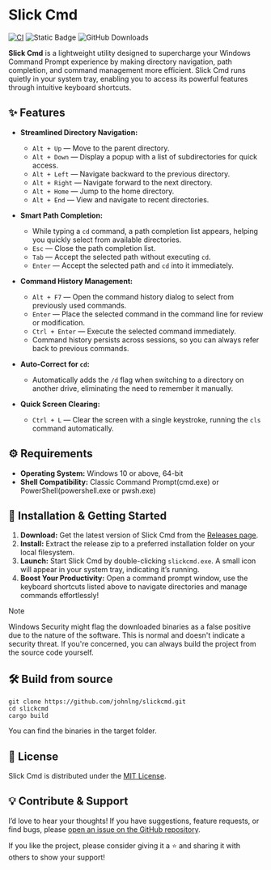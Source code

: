 

# Slick Cmd

[![CI](https://github.com/johnlng/slickcmd/actions/workflows/ci.yml/badge.svg)](https://github.com/johnlng/slickcmd/actions)
![Static Badge](https://img.shields.io/badge/os-Windows-blue)
![GitHub Downloads](https://img.shields.io/github/downloads/johnlng/slickcmd/total)

**Slick Cmd** is a lightweight utility designed to supercharge your Windows Command Prompt experience by making directory navigation, path completion, and command management more efficient. Slick Cmd runs quietly in your system tray, enabling you to access its powerful features through intuitive keyboard shortcuts.

## ✨ Features

- **Streamlined Directory Navigation:**
    - `Alt + Up` — Move to the parent directory.
    - `Alt + Down` — Display a popup with a list of subdirectories for quick access.
    - `Alt + Left` — Navigate backward to the previous directory.
    - `Alt + Right` — Navigate forward to the next directory.
    - `Alt + Home` — Jump to the home directory.
    - `Alt + End` — View and navigate to recent directories.

- **Smart Path Completion:**
    - While typing a `cd` command, a path completion list appears, helping you quickly select from available directories.
    - `Esc` — Close the path completion list.
    - `Tab` — Accept the selected path without executing `cd`.
    - `Enter` — Accept the selected path and `cd` into it immediately.

- **Command History Management:**
    - `Alt + F7` — Open the command history dialog to select from previously used commands.
    - `Enter` — Place the selected command in the command line for review or modification.
    - `Ctrl + Enter` — Execute the selected command immediately.
    - Command history persists across sessions, so you can always refer back to previous commands.

- **Auto-Correct for `cd`:**
    - Automatically adds the `/d` flag when switching to a directory on another drive, eliminating the need to remember it manually.

- **Quick Screen Clearing:**
    - `Ctrl + L` — Clear the screen with a single keystroke, running the `cls` command automatically.

## ⚙️ Requirements

* **Operating System:** Windows 10 or above, 64-bit
* **Shell Compatibility:** Classic Command Prompt(cmd.exe) or PowerShell(powershell.exe or pwsh.exe)

## 📖 Installation & Getting Started

1. **Download:** Get the latest version of Slick Cmd from the [Releases page](https://github.com/johnlng/slickcmd/releases).
2. **Install:** Extract the release zip to a preferred installation folder on your local filesystem.
3. **Launch:** Start Slick Cmd by double-clicking `slickcmd.exe`. A small icon will appear in your system tray, indicating it’s running.
4. **Boost Your Productivity:** Open a command prompt window, use the keyboard shortcuts listed above to navigate directories and manage commands effortlessly!

> [!NOTE]  
> Windows Security might flag the downloaded binaries as a false positive due to the nature of the software. 
> This is normal and doesn't indicate a security threat. 
> If you're concerned, you can always build the project from the source code yourself.


## 🛠️ Build from source
```
git clone https://github.com/johnlng/slickcmd.git
cd slickcmd
cargo build
```
You can find the binaries in the target folder.

## 📜 License

Slick Cmd is distributed under the [MIT License](https://github.com/johnlng/slickcmd?tab=MIT-1-ov-file).

## 💡 Contribute & Support

I’d love to hear your thoughts! If you have suggestions, feature requests, or find bugs, please [open an issue on the GitHub repository](https://github.com/johnlng/slickcmd/issues).

If you like the project, please consider giving it a ⭐ and sharing it with others to show your support!

